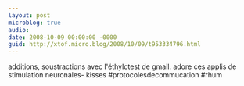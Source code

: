 ```yaml
---
layout: post
microblog: true
audio: 
date: 2008-10-09 00:00:00 -0000
guid: http://xtof.micro.blog/2008/10/09/t953334796.html
---
```

additions, soustractions avec l'éthylotest de gmail. adore ces applis de stimulation neuronales- kisses #protocolesdecommucation #rhum
